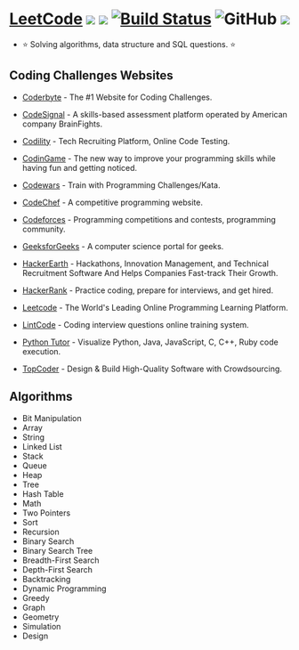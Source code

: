 # [LeetCode](https://leetcode.com/) ![](https://img.shields.io/github/languages/top/siansiansu/leetcode-problems.svg?colorB=blue&style=flat) ![](https://img.shields.io/github/languages/count/siansiansu/leetcode-problems.svg?style=flat) [![Build Status](https://travis-ci.org/siansiansu/leetcode-problems.svg?branch=master)](https://travis-ci.org/siansiansu/leetcode-problems) ![GitHub](https://img.shields.io/github/license/mashape/apistatus.svg) ![](https://img.shields.io/badge/training-skills-ff69b4.svg)

- :star: Solving algorithms, data structure and SQL questions. :star:

## Coding Challenges Websites

- [Coderbyte](https://coderbyte.com/) - The #1 Website for Coding Challenges.

- [CodeSignal](https://codesignal.com/) - A skills-based assessment platform operated by American company BrainFights.

- [Codility](https://www.codility.com/) - Tech Recruiting Platform, Online Code Testing.

- [CodinGame](https://www.codingame.com/start) - The new way to improve your programming skills while having fun and getting noticed.

- [Codewars](https://www.codewars.com/) - Train with Programming Challenges/Kata.

- [CodeChef](https://www.codechef.com/) - A competitive programming website.

- [Codeforces](http://codeforces.com/) - Programming competitions and contests, programming community.

- [GeeksforGeeks](https://www.geeksforgeeks.org/) - A computer science portal for geeks.

- [HackerEarth](https://www.hackerearth.com/) - Hackathons, Innovation Management, and Technical Recruitment Software And Helps Companies Fast-track Their Growth.

- [HackerRank](https://www.hackerrank.com/) - Practice coding, prepare for interviews, and get hired.

- [Leetcode](https://leetcode.com) - The World's Leading Online Programming Learning Platform.

- [LintCode](https://www.lintcode.com/) - Coding interview questions online training system.

- [Python Tutor](http://www.pythontutor.com/visualize.html#mode=edit) - Visualize Python, Java, JavaScript, C, C++, Ruby code execution.

- [TopCoder](https://www.topcoder.com/challenges/) - Design & Build High-Quality Software with Crowdsourcing.

## Algorithms

- Bit Manipulation
- Array
- String
- Linked List
- Stack
- Queue
- Heap
- Tree
- Hash Table
- Math
- Two Pointers
- Sort
- Recursion
- Binary Search
- Binary Search Tree
- Breadth-First Search
- Depth-First Search
- Backtracking
- Dynamic Programming
- Greedy
- Graph
- Geometry
- Simulation
- Design
